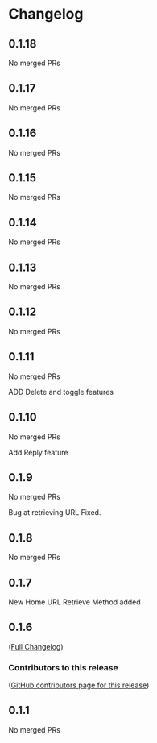 # Changelog

<!-- <START NEW CHANGELOG ENTRY> -->

## 0.1.18

No merged PRs

<!-- <END NEW CHANGELOG ENTRY> -->

## 0.1.17

No merged PRs

## 0.1.16

No merged PRs

## 0.1.15

No merged PRs

## 0.1.14

No merged PRs

## 0.1.13

No merged PRs

## 0.1.12

No merged PRs

## 0.1.11

No merged PRs

ADD Delete and toggle features

## 0.1.10

No merged PRs

Add Reply feature

## 0.1.9

No merged PRs

Bug at retrieving URL Fixed.

## 0.1.8

No merged PRs

## 0.1.7

New Home URL Retrieve Method added

## 0.1.6

([Full Changelog](https://github.com/databrix-org/jupyterlab-forum/compare/v0.1.1))

### Contributors to this release

([GitHub contributors page for this release](https://github.com/databrix-org/jupyterlab-forum/graphs/contributors?from=2024-07-24&to=2024-07-25&type=c))

## 0.1.1

No merged PRs
